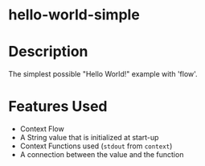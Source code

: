 hello-world-simple
==

Description
===
The simplest possible "Hello World!" example with 'flow'.

Features Used
===
* Context Flow
* A String value that is initialized at start-up
* Context Functions used (`stdout` from `context`)
* A connection between the value and the function